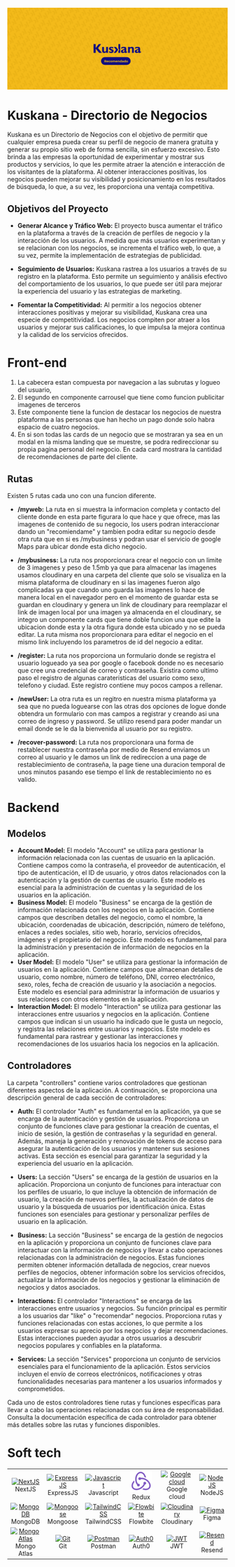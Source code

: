 ![HenryLogo](./frontend-icarec/public/metadata/frame2.png)

# Kuskana - Directorio de Negocios
Kuskana es un Directorio de Negocios con el objetivo de permitir que cualquier empresa pueda crear su perfil de negocio de manera gratuita y generar su propio sitio web de forma sencilla, sin esfuerzo excesivo. Esto brinda a las empresas la oportunidad de experimentar y mostrar sus productos y servicios, lo que les permite atraer la atención e interacción de los visitantes de la plataforma. Al obtener interacciones positivas, los negocios pueden mejorar su visibilidad y posicionamiento en los resultados de búsqueda, lo que, a su vez, les proporciona una ventaja competitiva.

## Objetivos del Proyecto
- **Generar Alcance y Tráfico Web:** El proyecto busca aumentar el tráfico en la plataforma a través de la creación de perfiles de negocio y la interacción de los usuarios. A medida que más usuarios experimentan y se relacionan con los negocios, se incrementa el tráfico web, lo que, a su vez, permite la implementación de estrategias de publicidad.

- **Seguimiento de Usuarios:** Kuskana rastrea a los usuarios a través de su registro en la plataforma. Esto permite un seguimiento y análisis efectivo del comportamiento de los usuarios, lo que puede ser útil para mejorar la experiencia del usuario y las estrategias de marketing.

- **Fomentar la Competitividad:** Al permitir a los negocios obtener interacciones positivas y mejorar su visibilidad, Kuskana crea una especie de competitividad. Los negocios compiten por atraer a los usuarios y mejorar sus calificaciones, lo que impulsa la mejora continua y la calidad de los servicios ofrecidos.

# Front-end
1. La cabecera estan compuesta por navegacion a las subrutas y logueo del usuario, 
2. El segundo en componente carrousel que tiene como funcion publicitar imagenes de terceros
3. Este componente tiene la funcion de destacar los negocios de nuestra plataforma a las personas que han hecho un pago donde solo habra espacio de cuatro negocios. 
4. En si son todas las cards de un negocio que se mostraran ya sea en un modal en la misma landing que se muestre, se podra redireccionar su propia pagina personal del negocio. En cada card mostrara la cantidad de recomendaciones de parte del cliente.

## Rutas
Existen 5 rutas cada uno con una funcion diferente.

- **/myweb:** La ruta en si muestra la informacion completa y contacto del cliente donde en esta parte figurara lo que hace y que ofrece, mas las imagenes de contenido de su negocio, los users podran interaccionar dando un "recomiendame" y tambien podra editar su negocio desde otra ruta que en si es /mybusiness y podran usar el servicio de google Maps para ubicar donde esta dicho negocio.

- **/mybusiness:** La ruta nos proporcionara crear el negocio con un limite de 3 imagenes y peso de 1.5mb ya que para almacenar las imagenes usamos cloudinary en una carpeta del cliente que solo se visualiza en la misma plataforma de cloudinary en si las imagenes fueron algo complicadas ya que cuando uno guarda las imagenes lo hace de manera local en el navegador pero en el momento de guardar esta se guardan en cloudinary y genera un link de cloudinary para reemplazar el link de imagen local por una imagen ya almacenda en el cloudinary, se integro un componente cards  que tiene doble funcion una que edite la ubicacion donde esta y la otra figura donde esta ubicado y no se pueda editar. La ruta misma nos proporcionara para editar el negocio en el mismo link incluyendo los parametros de id del negocio a editar.

- **/register:** La ruta nos proporciona un formulario donde se registra el usuario logueado ya sea por google o facebook donde no es necesario que cree una credencial de correo y contraseña. Existira como ultimo paso el registro de algunas carateristicas del usuario como sexo, telefono y ciudad. Este registro contiene muy pocos campos a rellenar.

- **/newUser:** La otra ruta es un regitro en nuestra misma plataforma ya sea que no pueda loguearse con las otras dos opciones de logue donde obtendra un formulario con mas campos a registrar y creando asi una correo de ingreso y password. Se utilizo resend para poder mandar un email donde se le da la bienvenida al usuario por su registro.

- **/recover-password:** La ruta nos proporcionara una forma de restablecer nuestra contraseña por medio de Resend enviamos un correo al usuario y le damos un link de redireccion a una page de restablecimiento de contraseña, la page tiene una duracion temporal de unos minutos pasando ese tiempo el link de restablecimiento no es valido.

# Backend

## Modelos
- **Account Model:** El modelo "Account" se utiliza para gestionar la información relacionada con las cuentas de usuario en la aplicación. Contiene campos como la contraseña, el proveedor de autenticación, el tipo de autenticación, el ID de usuario, y otros datos relacionados con la autenticación y la gestión de cuentas de usuario. Este modelo es esencial para la administración de cuentas y la seguridad de los usuarios en la aplicación.
- **Business Model:** El modelo "Business" se encarga de la gestión de información relacionada con los negocios en la aplicación. Contiene campos que describen detalles del negocio, como el nombre, la ubicación, coordenadas de ubicación, descripción, número de teléfono, enlaces a redes sociales, sitio web, horario, servicios ofrecidos, imágenes y el propietario del negocio. Este modelo es fundamental para la administración y presentación de información de negocios en la aplicación.
- **User Model:** El modelo "User" se utiliza para gestionar la información de usuarios en la aplicación. Contiene campos que almacenan detalles de usuario, como nombre, número de teléfono, DNI, correo electrónico, sexo, roles, fecha de creación de usuario y la asociación a negocios. Este modelo es esencial para administrar la información de usuarios y sus relaciones con otros elementos en la aplicación.
- **Interaction Model:** El modelo "Interaction" se utiliza para gestionar las interacciones entre usuarios y negocios en la aplicación. Contiene campos que indican si un usuario ha indicado que le gusta un negocio, y registra las relaciones entre usuarios y negocios. Este modelo es fundamental para rastrear y gestionar las interacciones y recomendaciones de los usuarios hacia los negocios en la aplicación.

## Controladores
La carpeta "controllers" contiene varios controladores que gestionan diferentes aspectos de la aplicación. A continuación, se proporciona una descripción general de cada sección de controladores:

- **Auth:** El controlador "Auth" es fundamental en la aplicación, ya que se encarga de la autenticación y gestión de usuarios. Proporciona un conjunto de funciones clave para gestionar la creación de cuentas, el inicio de sesión, la gestión de contraseñas y la seguridad en general. Además, maneja la generación y renovación de tokens de acceso para asegurar la autenticación de los usuarios y mantener sus sesiones activas. Esta sección es esencial para garantizar la seguridad y la experiencia del usuario en la aplicación.

- **Users:** La sección "Users" se encarga de la gestión de usuarios en la aplicación. Proporciona un conjunto de funciones para interactuar con los perfiles de usuario, lo que incluye la obtención de información de usuario, la creación de nuevos perfiles, la actualización de datos de usuario y la búsqueda de usuarios por identificación única. Estas funciones son esenciales para gestionar y personalizar perfiles de usuario en la aplicación.

- **Business:** La sección "Business" se encarga de la gestión de negocios en la aplicación y proporciona un conjunto de funciones clave para interactuar con la información de negocios y llevar a cabo operaciones relacionadas con la administración de negocios. Estas funciones permiten obtener información detallada de negocios, crear nuevos perfiles de negocios, obtener información sobre los servicios ofrecidos, actualizar la información de los negocios y gestionar la eliminación de negocios y datos asociados. 

- **Interactions:** El controlador "Interactions" se encarga de las interacciones entre usuarios y negocios. Su función principal es permitir a los usuarios dar "like" o "recomendar" negocios. Proporciona rutas y funciones relacionadas con estas acciones, lo que permite a los usuarios expresar su aprecio por los negocios y dejar recomendaciones. Estas interacciones pueden ayudar a otros usuarios a descubrir negocios populares y confiables en la plataforma.

- **Services:** La sección "Services" proporciona un conjunto de servicios esenciales para el funcionamiento de la aplicación. Estos servicios incluyen el envío de correos electrónicos, notificaciones y otras funcionalidades necesarias para mantener a los usuarios informados y comprometidos.

Cada uno de estos controladores tiene rutas y funciones específicas para llevar a cabo las operaciones relacionadas con su área de responsabilidad. Consulta la documentación específica de cada controlador para obtener más detalles sobre las rutas y funciones disponibles.

# Soft tech

<table align="center">
    <tr>
        <td align="center" width="100">
            <a href="#">
                <img src="https://www.rlogical.com/wp-content/uploads/2023/03/Rlogical-Blog-Images-thumbnail.webp" width="50" alt="NextJS"/>
            </a>
            <br>NextJS
        </td>
        <td align="center" width="100">
            <a href="#">
                <img src="https://assets.website-files.com/61ca3f775a79ec5f87fcf937/6202fcdee5ee8636a145a41b_1234.png" width="50" alt="ExpressJS"/>
            </a>
            <br>ExpressJS
        </td>
        <td align="center" width="100">
            <a href="#">
                <img src="https://upload.wikimedia.org/wikipedia/commons/9/99/Unofficial_JavaScript_logo_2.svg" width="50" alt="Javascript"/>
            </a>
            <br>Javascript
        </td>
        <td align="center" width="100">
            <a href="#">
                <img src="https://raw.githubusercontent.com/sachinverma53121/sachinverma53121/master/icons/redux.png" width="50" alt="Redux"/>
            </a>
            <br>Redux
        </td>
        <td align="center" width="100">
            <a href="#">
                <img src="https://w7.pngwing.com/pngs/834/472/png-transparent-google-cloud-icon-google-cloud-platform-cloud-computing-amazon-web-services-virtual-private-cloud-cloud-computing-text-trademark-service-thumbnail.png" width="50" alt="Google cloud"/>
            </a>
            <br>Google cloud
        </td>
        <td align="center" width="100">
            <a href="#">
                <img src="https://upload.wikimedia.org/wikipedia/commons/thumb/d/d9/Node.js_logo.svg/200px-Node.js_logo.svg.png" width="50" alt="NodeJS"/>
            </a>
            <br>NodeJS
        </td>
    </tr>
    <tr>
        <td align="center" width="100">
            <a href="#">
                <img src="https://w7.pngwing.com/pngs/956/695/png-transparent-mongodb-original-wordmark-logo-icon-thumbnail.png" width="50" alt="MongoDB"/>
            </a>
            <br>MongoDB
        </td>
        <td align="center" width="100">
            <a href="#">
                <img src="https://raw.githubusercontent.com/Automattic/mongoose/642abd1997c1682c88c796fe3713d9c65188e01c/docs/images/mongoose.svg" width="50" alt="Mongoose"/>
            </a>
            <br>Mongoose
        </td>
        <td align="center" width="100">
            <a href="#">
                <img src="https://files.raycast.com/sjxs3pxsc6k63ju0fzv8l3cu4v90" width="50" alt="TailwindCSS"/>
            </a>
            <br>TailwindCSS
        </td>
        <td align="center" width="100">
            <a href="#">
                <img src="https://flowbite.s3.amazonaws.com/brand/logo-dark/mark/flowbite-logo.png" width="50" alt="Flowbite"/>
            </a>
            <br>Flowbite
        </td>
        <td align="center" width="100">
            <a href="#">
                <img src="https://cloudinary-res.cloudinary.com/image/upload/website/cloudinary_web_favicon.png" width="50" alt="Cloudinary"/>
            </a>
            <br>Cloudinary
        </td>
        <td align="center" width="100">
            <a href="#">
                <img src="https://cdn.sanity.io/images/599r6htc/localized/46a76c802176eb17b04e12108de7e7e0f3736dc6-1024x1024.png?w=804&h=804&q=75&fit=max&auto=format" width="50" alt="Figma"/>
            </a>
            <br>Figma
        </td>
    </tr>
    <tr>
        <td align="center" width="100">
            <a href="#">
                <img src="https://raw.githubusercontent.com/aksh4y/aksh4y.github.io/27a3b9d8302864ffb5d2e72a1c952b6e95b8b950/src/asset/images/mongodb-atlas.png" width="50" alt="Mongo Atlas"/>
            </a>
            <br>Mongo Atlas
        </td>
        <td align="center" width="100">
            <a href="#">
                <img src="https://www.vectorlogo.zone/logos/git-scm/git-scm-icon.svg" width="50" alt="Git"/>
            </a>
            <br>Git
        </td>
        <td align="center" width="100">
            <a href="#">
                <img src="https://www.vectorlogo.zone/logos/getpostman/getpostman-icon.svg" width="50" alt="Postman"/>
            </a>
            <br>Postman
        </td>
        <td align="center" width="100">
            <a href="#">
                <img src="https://encrypted-tbn0.gstatic.com/images?q=tbn:ANd9GcRxfnGNQzNvQsyBIj26EvQZrEPtkz2vCrOJA7aB0ZHdCvq_Lh0e8B3TjjvUZSOgpX0Kcls&usqp=CAU" width="50" alt="Auth0"/>
            </a>
            <br>Auth0
        </td>
        <td align="center" width="100">
            <a href="#">
                <img src="https://cdn.worldvectorlogo.com/logos/jwt-3.svg" width="50" alt="JWT"/>
            </a>
            <br>JWT
        </td>
        <td align="center" width="100">
            <a href="#">
                <img src="https://cdn.theorg.com/4a037ad1-1c27-47bf-be6e-27c556000049_thumb.jpg" width="50" alt="Resend"/>
            </a>
            <br>Resend
        </td>
    </tr>
</table>